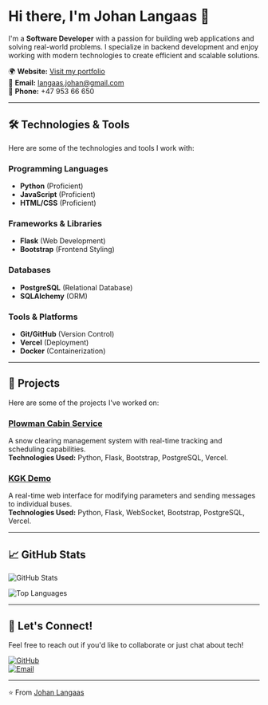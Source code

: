 # Hi there, I'm Johan Langaas 👋

I'm a **Software Developer** with a passion for building web applications and solving real-world problems. I specialize in backend development and enjoy working with modern technologies to create efficient and scalable solutions.

🌍 **Website:** [Visit my portfolio](https://jeph-git.github.io/)  
📧 **Email:** [langaas.johan@gmail.com](mailto:langaas.johan@gmail.com)  
📱 **Phone:** +47 953 66 650  

---

## 🛠️ Technologies & Tools

Here are some of the technologies and tools I work with:

### Programming Languages
- **Python** (Proficient)
- **JavaScript** (Proficient)
- **HTML/CSS** (Proficient)

### Frameworks & Libraries
- **Flask** (Web Development)
- **Bootstrap** (Frontend Styling)

### Databases
- **PostgreSQL** (Relational Database)
- **SQLAlchemy** (ORM)

### Tools & Platforms
- **Git/GitHub** (Version Control)
- **Vercel** (Deployment)
- **Docker** (Containerization)

---

## 🚀 Projects

Here are some of the projects I've worked on:

### [Plowman Cabin Service](https://hytte.xn--snbryting-m8ac.net/)
A snow clearing management system with real-time tracking and scheduling capabilities.  
**Technologies Used:** Python, Flask, Bootstrap, PostgreSQL, Vercel.

### [KGK Demo](https://kgk-v2.vercel.app/)
A real-time web interface for modifying parameters and sending messages to individual buses.  
**Technologies Used:** Python, Flask, WebSocket, Bootstrap, PostgreSQL, Vercel.

---

## 📈 GitHub Stats

![GitHub Stats](https://github-readme-stats.vercel.app/api?username=Jeph-git&show_icons=true&theme=radical)

![Top Languages](https://github-readme-stats.vercel.app/api/top-langs/?username=Jeph-git&layout=compact&theme=radical)

---

## 🌟 Let's Connect!

Feel free to reach out if you'd like to collaborate or just chat about tech!

[![GitHub](https://img.shields.io/badge/GitHub-100000?style=for-the-badge&logo=github&logoColor=white)](https://github.com/Jeph-git)  
[![Email](https://img.shields.io/badge/Email-D14836?style=for-the-badge&logo=gmail&logoColor=white)](mailto:langaas.johan@gmail.com)

---

⭐️ From [Johan Langaas](https://github.com/Jeph-git)
